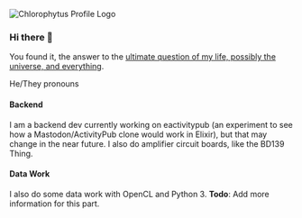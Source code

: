 ![Chlorophytus Profile Logo](https://repository-images.githubusercontent.com/282105782/09d2eb80-cd35-11ea-839a-438171835b10)

### Hi there 👋

You found it, the answer to the [ultimate question of my life, possibly the universe, and everything](https://en.wikipedia.org/wiki/Answer_to_the_Ultimate_Question_of_Life,_the_Universe,_and_Everything).

He/They pronouns

#### Backend

I am a backend dev currently working on eactivitypub (an experiment to see how a Mastodon/ActivityPub clone would work in Elixir), but that may change in the near future.
I also do amplifier circuit boards, like the BD139 Thing.

#### Data Work

I also do some data work with OpenCL and Python 3. **Todo**: Add more information for this part.
<!--
**Chlorophytus/Chlorophytus** is a ✨ _special_ ✨ repository because its `README.md` (this file) appears on your GitHub profile.

Here are some ideas to get you started:

- 🔭 I’m currently working on ...
- 🌱 I’m currently learning ...
- 👯 I’m looking to collaborate on ...
- 🤔 I’m looking for help with ...
- 💬 Ask me about ...
- 📫 How to reach me: ...
- 😄 Pronouns: ...
- ⚡ Fun fact: ...
-->
